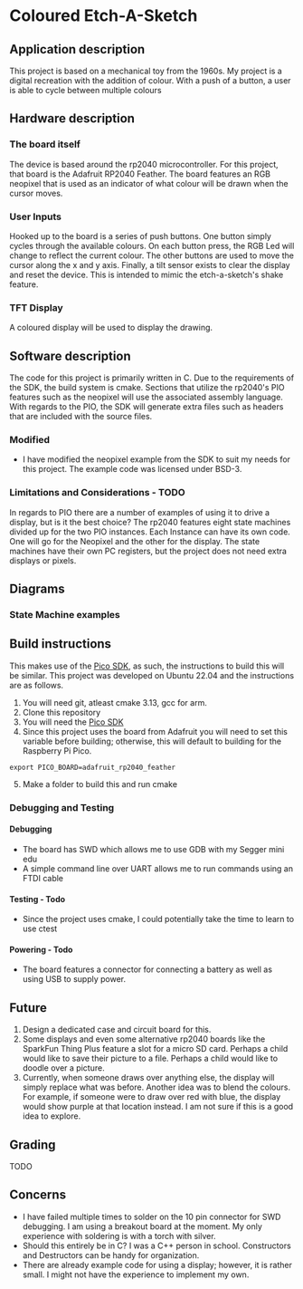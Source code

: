 # Coloured Etch-A-Sketch

## Application description
This project is based on a mechanical toy from the 1960s. My project is a digital recreation with the addition of colour. With a push of a button, a user is able to cycle between multiple colours 
## Hardware description

### The board itself
The device is based around the rp2040 microcontroller. For this project, that board is the Adafruit RP2040 Feather. The board features an RGB neopixel that is used as an indicator of what colour will be drawn when the cursor moves.

### User Inputs
Hooked up to the board is a series of push buttons. One button simply cycles through the available colours. On each button press, the RGB Led will change to reflect the current colour. The other buttons are used to move the cursor along the x and y axis. Finally, a tilt sensor exists to clear the display and reset the device. This is intended to mimic the etch-a-sketch's shake feature.

### TFT Display
A coloured display will be used to display the drawing.

## Software description
The code for this project is primarily written in C. Due to the requirements of the SDK, the build system is cmake. Sections that utilize the rp2040's PIO features such as the neopixel will use the associated assembly language. With regards to the PIO, the SDK will generate extra files such as headers that are included with the source files.
### Modified
* I have modified the neopixel example from the SDK to suit my needs for this project. The example code was licensed under BSD-3.
### Limitations and Considerations - TODO
In regards to PIO there are a number of examples of using it to drive a display, but is it the best choice? The rp2040 features eight state machines divided up for the two PIO instances. Each Instance can have its own code. One will go for the Neopixel and the other for the display. The state machines have their own PC registers, but the project does not need extra displays or pixels.
## Diagrams

### State Machine examples

## Build instructions
This makes use of the [Pico SDK](https://github.com/raspberrypi/pico-sdk), as such, the instructions to build this will be similar. This project was developed on Ubuntu 22.04 and the instructions are as follows.
1. You will need git, atleast cmake 3.13, gcc for arm.
2. Clone this repository
3. You will need the [Pico SDK](https://github.com/raspberrypi/pico-sdk)
4. Since this project uses the board from Adafruit you will need to set this variable before building; otherwise, this will default to building for the Raspberry Pi Pico.
```shell
export PICO_BOARD=adafruit_rp2040_feather
```
5. Make a folder to build this and run cmake

### Debugging and Testing
#### Debugging
* The board has SWD which allows me to use GDB with my Segger mini edu
* A simple command line over UART allows me to run commands using an FTDI cable
#### Testing - Todo
* Since the project uses cmake, I could potentially take the time to learn to use ctest
#### Powering - Todo
* The board features a connector for connecting a battery as well as using USB to supply power.

## Future
1. Design a dedicated case and circuit board for this.
2. Some displays and even some alternative rp2040 boards like the SparkFun Thing Plus feature a slot for a micro SD card. Perhaps a child would like to save their picture to a file. Perhaps a child would like to doodle over a picture.
3. Currently, when someone draws over anything else, the display will simply replace what was before. Another idea was to blend the colours. For example, if someone were to draw over red with blue, the display would show purple at that location instead. I am not sure if this is a good idea to explore.

## Grading
TODO

## Concerns
* I have failed multiple times to solder on the 10 pin connector for SWD debugging. I am using a breakout board at the moment. My only experience with soldering is with a torch with silver.
* Should this entirely be in C? I was a C++ person in school. Constructors and Destructors can be handy for organization.
* There are already example code for using a display; however, it is rather small. I might not have the experience to implement my own.
